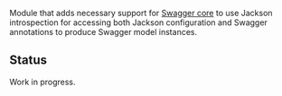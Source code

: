 Module that adds necessary support for [Swagger core](https://github.com/wordnik/swagger-core)
to use Jackson introspection for accessing both Jackson configuration and Swagger annotations
to produce Swagger model instances.

## Status

Work in progress.

